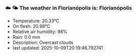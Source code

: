 ### ☁️ 🌤️  The weather in Florianópolis is: Florianópolis

- Temperature: 20.33°C
- On flesh: 20.98°C
- Relative air humidity: 98%
- Rain: 0.0 mm
- Description: Overcast clouds
- last updated: 2025-10-09T20:19:46.792741
